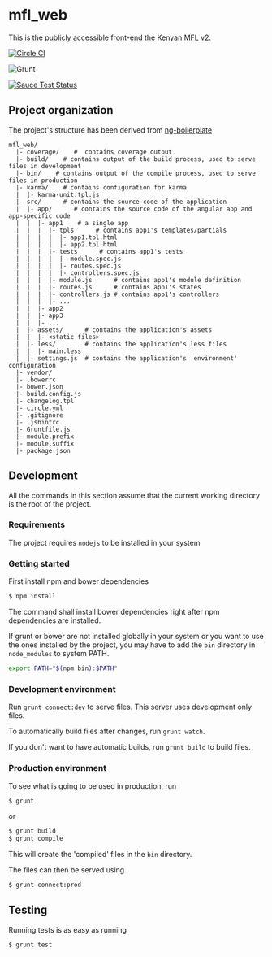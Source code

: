 # mfl_web
This is the publicly accessible front-end the [Kenyan MFL v2](https://github.com/MasterFacilityList/mfl_api).

[![Circle CI](https://circleci.com/gh/MasterFacilityList/mfl_web/tree/master.svg?style=svg)](https://circleci.com/gh/MasterFacilityList/mfl_web/tree/master)

![Grunt](https://cdn.gruntjs.com/builtwith.png)

[![Sauce Test Status](https://saucelabs.com/browser-matrix/mfl-public-web.svg)](https://saucelabs.com/u/mfl-public-web)


## Project organization
The project's structure has been derived from [ng-boilerplate](https://github.com/ngbp/ngbp/blob/v0.3.2-release/README.md#overall-directory-structure)

```
mfl_web/
  |- coverage/    #  contains coverage output
  |- build/    # contains output of the build process, used to serve files in development
  |- bin/    # contains output of the compile process, used to serve files in production
  |- karma/    # contains configuration for karma
  |  |- karma-unit.tpl.js
  |- src/      # contains the source code of the application
  |  |- app/      # contains the source code of the angular app and app-specific code
  |  |  |- app1    # a single app
  |  |  |  |- tpls      # contains app1's templates/partials
  |  |  |  |  |- app1.tpl.html
  |  |  |  |  |- app2.tpl.html
  |  |  |  |- tests      # contains app1's tests
  |  |  |  |  |- module.spec.js
  |  |  |  |  |- routes.spec.js
  |  |  |  |  |- controllers.spec.js
  |  |  |  |- module.js      # contains app1's module definition
  |  |  |  |- routes.js      # contains app1's states
  |  |  |  |- controllers.js # contains app1's controllers
  |  |  |  |- ...
  |  |  |- app2
  |  |  |- app3
  |  |  |- ...
  |  |- assets/      # contains the application's assets
  |  |  |- <static files>
  |  |- less/        # contains the application's less files
  |  |  |- main.less
  |  |- settings.js  # contains the application's 'environment' configuration
  |- vendor/
  |- .bowerrc
  |- bower.json
  |- build.config.js
  |- changelog.tpl
  |- circle.yml
  |- .gitignore
  |- .jshintrc
  |- Gruntfile.js
  |- module.prefix
  |- module.suffix
  |- package.json
```


## Development

All the commands in this section assume that the current working directory is the root of the project.

### Requirements
The project requires `nodejs` to be installed in your system

### Getting started
First install npm and bower dependencies

```bash
$ npm install
```

The command shall install bower dependencies right after npm dependencies are installed.

If grunt or bower are not installed globally in your system or you want to use the ones installed by the project,
you may have to add the `bin` directory in `node_modules` to system PATH.

```bash
export PATH="$(npm bin):$PATH"
```

### Development environment
Run `grunt connect:dev` to serve files. This server uses development only files.

To automatically build files after changes, run `grunt watch`.

If you don't want to have automatic builds, run `grunt build` to build files.


### Production environment

To see what is going to be used in production, run

```bash
$ grunt
```

or

```bash
$ grunt build
$ grunt compile
```

This will create the 'compiled' files in the `bin` directory.

The files can then be served using

```bash
$ grunt connect:prod
```


## Testing

Running tests is as easy as running

```bash
$ grunt test
```

